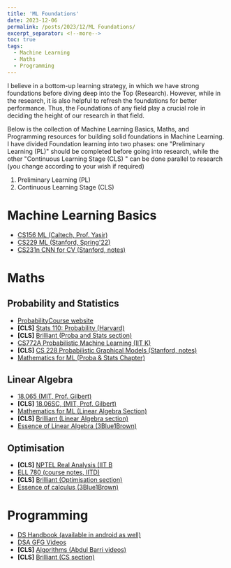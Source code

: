 ```yaml
---
title: 'ML Foundations'
date: 2023-12-06
permalink: /posts/2023/12/ML Foundations/
excerpt_separator: <!--more-->
toc: true
tags:
  - Machine Learning
  - Maths
  - Programming
---
```


I believe in a bottom-up learning strategy, in which we have strong foundations before diving deep into the Top (Research). However, while in the research, it is also helpful to refresh the foundations for better performance. Thus, the Foundations of any field play a crucial role in deciding the height of our research in that field.
<!--more-->

Below is the collection of Machine Learning Basics, Maths, and Programming resources for building solid foundations in Machine Learning. I have divided Foundation learning into two phases: one "Preliminary Learning (PL)" should be completed before going into research, while the other "Continuous Learning Stage (CLS) " can be done parallel to research (you change according to your wish if required)

  1. Preliminary Learning (PL)
  2. Continuous Learning Stage (CLS) 

# Machine Learning Basics 

- [CS156 ML (Caltech, Prof. Yasir)](https://youtube.com/playlist?list=PLD63A284B7615313A&si=BGpgL_jSwG1cGee1) 
- [CS229 ML (Stanford, Spring'22)](https://youtube.com/playlist?list=PLoROMvodv4rNyWOpJg_Yh4NSqI4Z4vOYy&si=J-Sgd9StGJfhnuI7)
- [CS231n CNN for CV (Stanford, notes)](https://cs231n.github.io)

# Maths 

## Probability and Statistics 

- [ProbabilityCourse website](https://www.probabilitycourse.com)
- **[CLS]** [Stats 110: Probability (Harvard)](https://projects.iq.harvard.edu/stat110/home)
- **[CLS]** [Brilliant (Proba and Stats section)](https://brilliant.org/courses/#/math/advanced-mathematics)
- [CS772A Probabilistic Machine Learning (IIT K)](https://www.cse.iitk.ac.in/users/piyush/courses/pml_autumn22/pml.html)
- **[CLS]** [CS 228 Probabilistic Graphical Models (Stanford, notes)](https://ermongroup.github.io/cs228-notes/)
- [Mathematics for ML (Proba &  Stats Chapter)](https://mml-book.github.io/book/mml-book.pdf)

## Linear Algebra 

- [18.065 (MIT, Prof. Gilbert)](https://ocw.mit.edu/courses/18-065-matrix-methods-in-data-analysis-signal-processing-and-machine-learning-spring-2018/)
- **[CLS]** [18.06SC, (MIT, Prof. Gilbert)](https://ocw.mit.edu/courses/18-06sc-linear-algebra-fall-2011/)
- [Mathematics for ML (Linear Algebra Section)](https://mml-book.github.io/book/mml-book.pdf)
- **[CLS]** [Brilliant (Linear Algebra section)](https://brilliant.org/courses/#/math/advanced-mathematics)
- [Essence of Linear Algebra (3Blue1Brown)](https://www.youtube.com/playlist?list=PLZHQObOWTQDPD3MizzM2xVFitgF8hE_ab)

## Optimisation 

- **[CLS]** [NPTEL Real Analysis (IIT B](https://youtube.com/playlist?list=PLOzRYVm0a65cpVtcdj_5SBEh6VQvC_BvR&si=xo4iyGO7oJ6KPv9o)
- [ELL 780 (course notes, IITD)](https://drive.google.com/file/d/1DIk4JE_REsTUKN7YHTsL60_zWS68AQ-1/view?usp=sharing)
- **[CLS]** [Brilliant (Optimisation section)](https://brilliant.org/courses/#/math/advanced-mathematics)
- [Essence of calculus (3Blue1Brown)](https://www.youtube.com/playlist?list=PLZHQObOWTQDMsr9K-rj53DwVRMYO3t5Yr)

# Programming 

- [DS Handbook (available in android as well)](https://www.thedshandbook.com)
- [DSA GFG Videos](https://www.geeksforgeeks.org/courses/dsa-self-paced)
- **[CLS]** [Algorithms (Abdul Barri videos)](https://youtube.com/playlist?list=PLDN4rrl48XKpZkf03iYFl-O29szjTrs_O&si=jqKhdtfXUqU5hoDW)
- **[CLS]** [Brilliant (CS section)](https://brilliant.org/courses/#/computer-science)